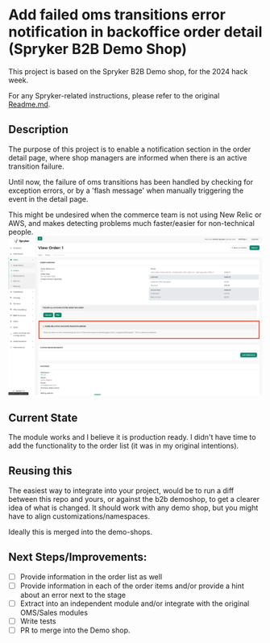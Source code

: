 # Add failed oms transitions error notification in backoffice order detail (Spryker B2B Demo Shop)

This project is based on the Spryker B2B Demo shop, for the 2024 hack week.

For any Spryker-related instructions, please refer to the original [Readme.md](https://github.com/victor-ufg/spryker-b2b-demo-oms-transition-errors/blob/main/README.md).

## Description

The purpose of this project is to enable a notification section in the order detail page,
where shop managers are informed when there is an active transition failure.

Until now, the failure of oms transitions has been handled by checking for exception errors, or by a 'flash message'
when manually triggering the event in the detail page.

This might be undesired when the commerce team is not using New Relic or AWS,
and makes detecting problems much faster/easier for non-technical people.
![order-detail-screenshot.png](docs/order-detail-screenshot.png)

## Current State

The module works and I believe it is production ready.
I didn't have time to add the functionality to the order list (it was in my original intentions).

## Reusing this

The easiest way to integrate into your project, would be to run a diff between this repo and yours,
or against the b2b demoshop, to get a clearer idea of what is changed.
It should work with any demo shop, but you might have to align customizations/namespaces.

Ideally this is merged into the demo-shops.

## Next Steps/Improvements:

- [ ]  Provide information in the order list as well
- [ ]  Provide information in each of the order items and/or provide a hint about an error next to the stage
- [ ]  Extract into an independent module and/or integrate with the original OMS/Sales modules
- [ ]  Write tests
- [ ]  PR to merge into the Demo shop.
